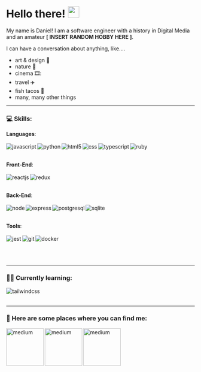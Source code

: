 # Hello there! <img src="https://raw.githubusercontent.com/MartinHeinz/MartinHeinz/master/wave.gif" width="30px">

My name is Daniel!  I am a software engineer with a history in Digital Media and an amateur **[ INSERT RANDOM HOBBY HERE ]**.

I can have a conversation about anything, like....
- art & design 📐
- nature 🌳
- cinema 🎞️:
- travel :airplane:
- fish tacos :taco:
- many, many other things

-------

### 💻 Skills:
**Languages**:
<br />
<br />
<img align="left" alt="javascript" src="https://img.shields.io/badge/JavaScript-F7DF1E?style=for-the-badge&logo=javascript&logoColor=black" />
<img align="left" alt="python" src="https://img.shields.io/badge/Python-3776AB?style=for-the-badge&logo=python&logoColor=white" />
<img align="left" alt="html5" src="https://img.shields.io/badge/HTML5-E34F26?style=for-the-badge&logo=html5&logoColor=white" />
<img align="left" alt="css" src="https://img.shields.io/badge/CSS-239120?&style=for-the-badge&logo=css3&logoColor=white" />
<img align="left" alt="typescript" src="https://img.shields.io/badge/TypeScript-007ACC?style=for-the-badge&logo=typescript&logoColor=white" />
<img align="left" alt="ruby" src="https://img.shields.io/badge/Ruby-CC342D?style=for-the-badge&logo=ruby&logoColor=white" />
<br />
<br />

**Front-End**:
<br />
<br />
<img align="left" alt="reactjs" src="https://img.shields.io/badge/React-20232A?style=for-the-badge&logo=react&logoColor=61DAFB" />
<img align="left" alt="redux" src="https://img.shields.io/badge/Redux-593D88?style=for-the-badge&logo=redux&logoColor=white" />
<br />
<br />

**Back-End**:
<br />
<br />
<img align="left" alt="node" src="https://img.shields.io/badge/Node.js-339933?style=for-the-badge&logo=nodedotjs&logoColor=white" />
<img align="left" alt="express" src="https://img.shields.io/badge/Express.js-000000?style=for-the-badge&logo=express&logoColor=white" />
<img align="left" alt="postgresql" src="https://img.shields.io/badge/PostgreSQL-316192?style=for-the-badge&logo=postgresql&logoColor=white" />
<img align="left" alt="sqlite" src="https://img.shields.io/badge/SQLite-07405E?style=for-the-badge&logo=sqlite&logoColor=white" />
<br />
<br />

**Tools**:
<br />
<br />
<img align="left" alt="jest" src="https://img.shields.io/badge/Jest-C21325?style=for-the-badge&logo=jest&logoColor=white" />
<img align="left" alt="git" src="https://img.shields.io/badge/Git-F05032?style=for-the-badge&logo=git&logoColor=white" />
<img align="left" alt="docker" src="https://img.shields.io/badge/Docker-2CA5E0?style=for-the-badge&logo=docker&logoColor=white" />

<br />
<br />
<br />

-------

### 🧑‍💻 Currently learning: 
<img align="left" alt="tailwindcss" src="https://img.shields.io/badge/Tailwind_CSS-38B2AC?style=for-the-badge&logo=tailwind-css&logoColor=white" />

<br />
<br />

-------

### 🔎 Here are some places where you can find me:

[<img align="left" width="100px" alt="medium" src="https://img.shields.io/badge/medium-%2312100E.svg?&style=for-the-badge&logo=medium&logoColor=white" />][blog]
[<img align="left" width="100px" alt="medium" src="https://img.shields.io/badge/LinkedIn-0077B5?style=for-the-badge&logo=linkedin&logoColor=white" />][linkedin]
[<img align="left" width="100px" alt="medium" src="https://img.shields.io/badge/Twitter-1DA1F2?style=for-the-badge&logo=twitter&logoColor=white" />][twitter]

[blog]: https://medium.com/@trialsanderrors/
[linkedin]: https://www.linkedin.com/in/daniel-b-kim-a2b4032a/
[twitter]: https://twitter.com/darnielbkerm/
